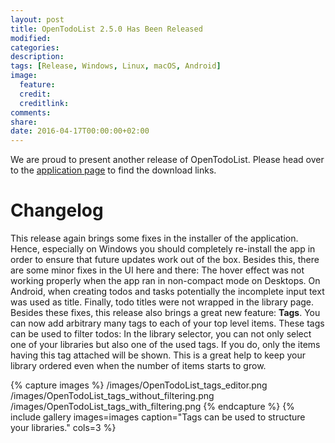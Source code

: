 ```yaml
---
layout: post
title: OpenTodoList 2.5.0 Has Been Released
modified:
categories: 
description:
tags: [Release, Windows, Linux, macOS, Android]
image:
  feature:
  credit:
  creditlink:
comments:
share:
date: 2016-04-17T00:00:00+02:00
---
```


We are proud to present another release of OpenTodoList. Please head over to the [application page](https://www.rpdev.net/wordpress/apps/opentodolist/) to find the download links.

Changelog
=========

This release again brings some fixes in the installer of the application. Hence, especially on Windows you should completely re-install the app in order to ensure that future updates work out of the box. Besides this, there are some minor fixes in the UI here and there: The hover effect was not working properly when the app ran in non-compact mode on Desktops. On Android, when creating todos and tasks potentially the incomplete input text was used as title. Finally, todo titles were not wrapped in the library page. Besides these fixes, this release also brings a great new feature: **Tags**. You can now add arbitrary many tags to each of your top level items. These tags can be used to filter todos: In the library selector, you can not only select one of your libraries but also one of the used tags. If you do, only the items having this tag attached will be shown. This is a great help to keep your library ordered even when the number of items starts to grow.

{% capture images %}
    /images/OpenTodoList_tags_editor.png
    /images/OpenTodoList_tags_without_filtering.png
    /images/OpenTodoList_tags_with_filtering.png
{% endcapture %}
{% include gallery images=images caption="Tags can be used to structure your libraries." cols=3 %}
